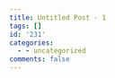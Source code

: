 ```yaml
---
title: Untitled Post - 1
tags: []
id: '231'
categories:
  - - uncategorized
comments: false
---
```

